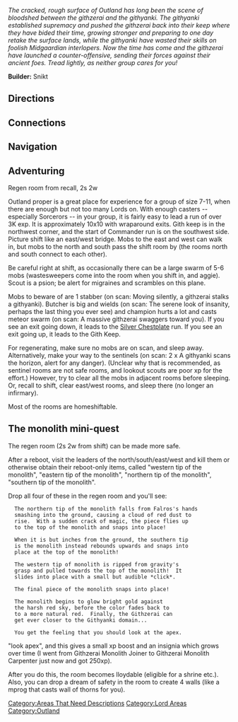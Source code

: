 *The cracked, rough surface of Outland has long been the scene of
bloodshed between the githzerai and the githyanki. The githyanki
established supremacy and pushed the githzerai back into their keep
where they have bided their time, growing stronger and preparing to one
day retake the surface lands, while the githyanki have wasted their
skills on foolish Midgaardian interlopers. Now the time has come and the
githzerai have launched a counter-offensive, sending their forces
against their ancient foes. Tread lightly, as neither group cares for
you!*

**Builder:** Snikt

## Directions

## Connections

## Navigation

## Adventuring

Regen room from recall, 2s 2w

Outland proper is a great place for experience for a group of size 7-11,
when there are enough but not too many Lords on. With enough casters --
especially Sorcerors -- in your group, it is fairly easy to lead a run
of over 3K exp. It is approximately 10x10 with wraparound exits. Gith
keep is in the northwest corner, and the start of Commander run is on
the southwest side. Picture shift like an east/west bridge. Mobs to the
east and west can walk in, but mobs to the north and south pass the
shift room by (the rooms north and south connect to each other).

Be careful right at shift, as occasionally there can be a large swarm of
5-6 mobs (wastesweepers come into the room when you shift in, and
aggie). Scout is a psion; be alert for migraines and scrambles on this
plane.

Mobs to beware of are 1 stabber (on scan: Moving silently, a githzerai
stalks a githyanki). Butcher is big and wields (on scan: The serene look
of insanity, perhaps the last thing you ever see) and champion hurts a
lot and casts meteor swarm (on scan: A massive githzerai swaggers toward
you). If you see an exit going down, it leads to the [Silver
Chestplate](Silver_Chestplate "wikilink") run. If you see an exit going
up, it leads to the Gith Keep.

For regenerating, make sure no mobs are on scan, and sleep away.
Alternatively, make your way to the sentinels (on scan: 2 x A githyanki
scans the horizon, alert for any danger). (Unclear why that is
recommended, as sentinel rooms are not safe rooms, and lookout scouts
are poor xp for the effort.) However, try to clear all the mobs in
adjacent rooms before sleeping. Or, recall to shift, clear east/west
rooms, and sleep there (no longer an infirmary).

Most of the rooms are homeshiftable.

## The monolith mini-quest

The regen room (2s 2w from shift) can be made more safe.

After a reboot, visit the leaders of the north/south/east/west and kill
them or otherwise obtain their reboot-only items, called "western tip of
the monolith", "eastern tip of the monolith", "northern tip of the
monolith", "southern tip of the monolith".

Drop all four of these in the regen room and you'll see:

`  The northern tip of the monolith falls from Falros's hands`  
`  smashing into the ground, causing a cloud of red dust to`  
`  rise.  With a sudden crack of magic, the piece flies up`  
`  to the top of the monolith and snaps into place!`

`  When it is but inches from the ground, the southern tip`  
`  is the monolith instead rebounds upwards and snaps into `  
`  place at the top of the monolith!`

`  The western tip of monolith is ripped from gravity's`  
`  grasp and pulled towards the top of the monolith!  It`  
`  slides into place with a small but audible *click*.`

`  The final piece of the monolith snaps into place!`  
`  `  
`  The monolith begins to glow bright gold against`  
`  the harsh red sky, before the color fades back to`  
`  to a more natural red.  Finally, the Githzerai can`  
`  get ever closer to the Githyanki domain...`

`  You get the feeling that you should look at the apex.`

"look apex", and this gives a small xp boost and an insignia which grows
over time (I went from Githzerai Monolith Joiner to Githzerai Monolith
Carpenter just now and got 250xp).

After you do this, the room becomes lloydable (eligible for a shrine
etc.). Also, you can drop a dream of safety in the room to create 4
walls (like a mprog that casts wall of thorns for you).

[Category:Areas That Need
Descriptions](Category:Areas_That_Need_Descriptions "wikilink")
[Category:Lord Areas](Category:Lord_Areas "wikilink")
[Category:Outland](Category:Outland "wikilink")
